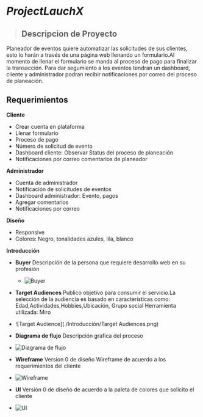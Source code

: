 # *ProjectLauchX*

> ## Descripcion de Proyecto

Planeador de eventos quiere automatizar las solicitudes de sus clientes, esto lo harán a través de una página web llenando un formulario.Al momento de llenar el formulario se manda al proceso de pago para finalizar la transacción. Para dar segumiento a los eventos tendran un dashboard, cliente y administrador podran recibir notificaciones por correo del proceso de planeación. 

 ## **Requerimientos**

  **Cliente**
- Crear cuenta en plataforma
- Llenar formulario
- Proceso de pago
- Número de solicitud de evento
- Dashboard cliente: Observar Status del proceso de planeación
- Notificaciones por correo comentarios de planeador

 **Administrador**
- Cuenta de administrador
- Notificación de solicitudes de eventos
- Dashboard administrador: Evento, pagos
- Agregar comentarios
- Notificaciones por correo

 **Diseño**
- Responsive
- Colores: Negro, tonalidades azules, lila, blanco


 **Introducción**
- **Buyer** 
  Descripción de la persona que requiere desarrollo web en su profesión
  - ![Buyer](./Introducción/Buyer.png)
 
 - **Target Audiences**
  Publico objetivo para consumir el servicio.La selección de la audiencia es basado en caracteristicas como:
  Edad,Actividades,Hobbies,Ubicación, Grupo social
  Herramienta utilizada: Miro 
 - ![Target Audience](./Introducción/Target Audiences.png)
 
 - **Diagrama de flujo**
 Descripción grafica del proceso 
 - ![Diagrama de flujo](./Introducción/Diagramadeflujo.png)
 
 - **Wireframe**
Version 0 de diseño Wireframe de acuerdo a los requerimientos del cliente
- ![Wireframe](./Introducción/Wireframe.png)

 - **UI**
Versión 0 de diseño  de acuerdo a la paleta de colores que solicito el cliente
 - ![UI](./Introducción/Wireframe.png)
 
